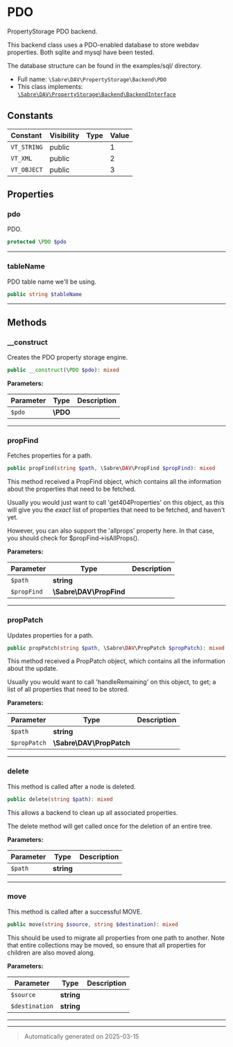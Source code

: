 
# PDO

PropertyStorage PDO backend.

This backend class uses a PDO-enabled database to store webdav properties.
Both sqlite and mysql have been tested.

The database structure can be found in the examples/sql/ directory.

* Full name: `\Sabre\DAV\PropertyStorage\Backend\PDO`
* This class implements:
[`\Sabre\DAV\PropertyStorage\Backend\BackendInterface`](./BackendInterface.md)


## Constants

| Constant | Visibility | Type | Value |
|:---------|:-----------|:-----|:------|
|`VT_STRING`|public| |1|
|`VT_XML`|public| |2|
|`VT_OBJECT`|public| |3|

## Properties


### pdo

PDO.

```php
protected \PDO $pdo
```






***

### tableName

PDO table name we'll be using.

```php
public string $tableName
```






***

## Methods


### __construct

Creates the PDO property storage engine.

```php
public __construct(\PDO $pdo): mixed
```








**Parameters:**

| Parameter | Type | Description |
|-----------|------|-------------|
| `$pdo` | **\PDO** |  |





***

### propFind

Fetches properties for a path.

```php
public propFind(string $path, \Sabre\DAV\PropFind $propFind): mixed
```

This method received a PropFind object, which contains all the
information about the properties that need to be fetched.

Usually you would just want to call 'get404Properties' on this object,
as this will give you the _exact_ list of properties that need to be
fetched, and haven't yet.

However, you can also support the 'allprops' property here. In that
case, you should check for $propFind->isAllProps().






**Parameters:**

| Parameter | Type | Description |
|-----------|------|-------------|
| `$path` | **string** |  |
| `$propFind` | **\Sabre\DAV\PropFind** |  |





***

### propPatch

Updates properties for a path.

```php
public propPatch(string $path, \Sabre\DAV\PropPatch $propPatch): mixed
```

This method received a PropPatch object, which contains all the
information about the update.

Usually you would want to call 'handleRemaining' on this object, to get;
a list of all properties that need to be stored.






**Parameters:**

| Parameter | Type | Description |
|-----------|------|-------------|
| `$path` | **string** |  |
| `$propPatch` | **\Sabre\DAV\PropPatch** |  |





***

### delete

This method is called after a node is deleted.

```php
public delete(string $path): mixed
```

This allows a backend to clean up all associated properties.

The delete method will get called once for the deletion of an entire
tree.






**Parameters:**

| Parameter | Type | Description |
|-----------|------|-------------|
| `$path` | **string** |  |





***

### move

This method is called after a successful MOVE.

```php
public move(string $source, string $destination): mixed
```

This should be used to migrate all properties from one path to another.
Note that entire collections may be moved, so ensure that all properties
for children are also moved along.






**Parameters:**

| Parameter | Type | Description |
|-----------|------|-------------|
| `$source` | **string** |  |
| `$destination` | **string** |  |





***


***
> Automatically generated on 2025-03-15
